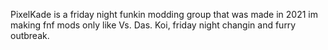 PixelKade is a friday night funkin modding  group that was made in 2021 im making fnf mods only like Vs. Das. Koi, friday night changin and furry outbreak.

